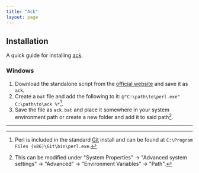 ```yaml
---
title: "Ack"
layout: page
---
```


## Installation

A quick guide for installing [ack](http://betterthangrep.com/).

### Windows

1. Download the standalone script from the [official website](http://betterthangrep.com/install/) and save it as `ack`.
3. Create a `bat` file and add the following to it: `@"C:\path\to\perl.exe" C:\path\to\ack %*`[^1].
4. Save the file as `ack.bat` and place it somewhere in your system environment path or create a new folder and add it to said path[^2].

***

[^1]: Perl is included in the standard [Git](http://git-scm.com/) install and can be found at `C:\Program Files (x86)\Git\bin\perl.exe`.
[^2]: This can be modified under "System Properties" &rarr; "Advanced system settings" &rarr; "Advanced" &rarr; "Environment Variables" &rarr; "Path".
